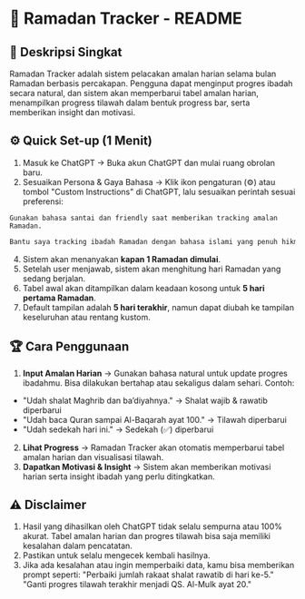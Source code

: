 # 📌 Ramadan Tracker - README

## 📖 Deskripsi Singkat
Ramadan Tracker adalah sistem pelacakan amalan harian selama bulan Ramadan berbasis percakapan. Pengguna dapat menginput progres ibadah secara natural, dan sistem akan memperbarui tabel amalan harian, menampilkan progress tilawah dalam bentuk progress bar, serta memberikan insight dan motivasi.

## ⚙️ Quick Set-up (1 Menit)
1. Masuk ke ChatGPT → Buka akun ChatGPT dan mulai ruang obrolan baru.
2. Sesuaikan Persona & Gaya Bahasa → Klik ikon pengaturan (⚙️) atau tombol "Custom Instructions" di ChatGPT, lalu sesuaikan perintah sesuai preferensi:
```pyhton
Gunakan bahasa santai dan friendly saat memberikan tracking amalan Ramadan.
```
```python
Bantu saya tracking ibadah Ramadan dengan bahasa islami yang penuh hikmah.
``` 
4. Sistem akan menanyakan **kapan 1 Ramadan dimulai**.
5. Setelah user menjawab, sistem akan menghitung hari Ramadan yang sedang berjalan.
6. Tabel awal akan ditampilkan dalam keadaan kosong untuk **5 hari pertama Ramadan**.
7. Default tampilan adalah **5 hari terakhir**, namun dapat diubah ke tampilan keseluruhan atau rentang kustom.

## 🏆 Cara Penggunaan
1. **Input Amalan Harian** → Gunakan bahasa natural untuk update progres ibadahmu. Bisa dilakukan bertahap atau sekaligus dalam sehari. Contoh:
- "Udah shalat Maghrib dan ba’diyahnya." → Shalat wajib & rawatib diperbarui
- "Udah baca Quran sampai Al-Baqarah ayat 100." → Tilawah diperbarui
- "Udah sedekah hari ini." → Sedekah (✅) diperbarui
2. **Lihat Progress** → Ramadan Tracker akan otomatis memperbarui tabel amalan harian dan visualisasi tilawah.
3. **Dapatkan Motivasi & Insight** → Sistem akan memberikan motivasi harian serta insight ibadah yang perlu ditingkatkan.

## ⚠️ Disclaimer
1. Hasil yang dihasilkan oleh ChatGPT tidak selalu sempurna atau 100% akurat. Tabel amalan harian dan progres tilawah bisa saja memiliki kesalahan dalam pencatatan.
2. Pastikan untuk selalu mengecek kembali hasilnya.
3. Jika ada kesalahan atau ingin memperbaiki data, kamu bisa memberikan prompt seperti:
"Perbaiki jumlah rakaat shalat rawatib di hari ke-5."
"Ganti progres tilawah terakhir menjadi QS. Al-Mulk ayat 20."

